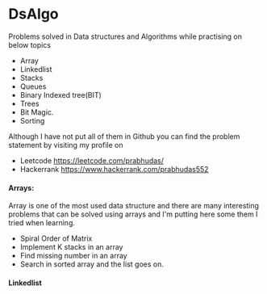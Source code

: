 # DsAlgo
Problems solved in Data structures and Algorithms while practising on below topics
- Array
- Linkedlist
- Stacks
- Queues
- Binary Indexed tree(BIT)
- Trees
- Bit Magic.
- Sorting

Although I have not put all of them in Github you can find the problem statement by visiting my profile on
- Leetcode https://leetcode.com/prabhudas/
- Hackerrank https://www.hackerrank.com/prabhudas552

#### Arrays:
Array is one of the most used data structure and there are many interesting problems that can be solved using arrays and I'm putting 
here some them I tried when learning.
- Spiral Order of Matrix
- Implement K stacks in an array
- Find missing number in an array
- Search in sorted array and the list goes on.

#### Linkedlist
